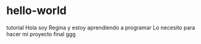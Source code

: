 # hello-world
tutorial
Hola soy Regina y estoy aprendiendo a programar 
Lo necesito para hacer mi proyecto final ggg
